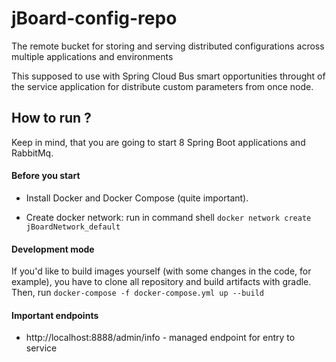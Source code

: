 # jBoard-config-repo
The remote bucket for storing and serving distributed configurations across multiple applications and environments

This supposed to use with Spring Cloud Bus smart opportunities throught of the service application for distribute custom parameters from once node.


## How to run ?

Keep in mind, that you are going to start 8 Spring Boot applications and RabbitMq.


#### Before you start
- Install Docker and Docker Compose (quite important).

- Create docker network: run in command shell `docker network create jBoardNetwork_default`
    

#### Development mode
    
If you'd like to build images yourself (with some changes in the code, for example), you have to clone all repository and build artifacts with gradle.
Then, run `docker-compose -f docker-compose.yml up --build`


#### Important endpoints
- http://localhost:8888/admin/info - managed endpoint for entry to service

